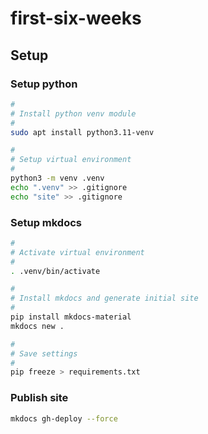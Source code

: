 # first-six-weeks

## Setup

### Setup python

```bash
#
# Install python venv module
#
sudo apt install python3.11-venv

#
# Setup virtual environment
#
python3 -m venv .venv
echo ".venv" >> .gitignore
echo "site" >> .gitignore
```

### Setup mkdocs

```bash
#
# Activate virtual environment
#
. .venv/bin/activate

#
# Install mkdocs and generate initial site
#
pip install mkdocs-material
mkdocs new .

#
# Save settings
#
pip freeze > requirements.txt
```

### Publish site

```bash
mkdocs gh-deploy --force
```
